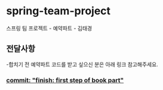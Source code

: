 # spring-team-project
스프링 팀 프로젝트 - 예약파트 - 김태경





## 전달사항

-합치기 전 예약파트 코드를 받고 싶으신 분은 아래 링크 참고해주세요. </br>
### [commit: "finish: first step of book part"](https://github.com/cokeworld/spring-team-project/tree/7fef67e5b73a5006f38c7f8a6aa0ea0d949fa2a2)
